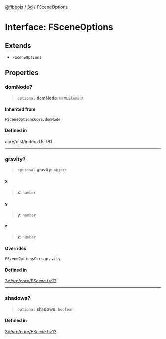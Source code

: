 [@fibbojs](/api/index) / [3d](/api/3d) / FSceneOptions

# Interface: FSceneOptions

## Extends

- `FSceneOptions`

## Properties

### domNode?

> `optional` **domNode**: `HTMLElement`

#### Inherited from

`FSceneOptionsCore.domNode`

#### Defined in

core/dist/index.d.ts:181

***

### gravity?

> `optional` **gravity**: `object`

#### x

> **x**: `number`

#### y

> **y**: `number`

#### z

> **z**: `number`

#### Overrides

`FSceneOptionsCore.gravity`

#### Defined in

[3d/src/core/FScene.ts:12](https://github.com/fibbojs/fibbo/blob/deb1b2647977c28556b303db18b4c729c63a8312/packages/3d/src/core/FScene.ts#L12)

***

### shadows?

> `optional` **shadows**: `boolean`

#### Defined in

[3d/src/core/FScene.ts:13](https://github.com/fibbojs/fibbo/blob/deb1b2647977c28556b303db18b4c729c63a8312/packages/3d/src/core/FScene.ts#L13)
